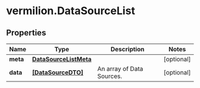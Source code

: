 # vermilion.DataSourceList

## Properties

Name | Type | Description | Notes
------------ | ------------- | ------------- | -------------
**meta** | [**DataSourceListMeta**](DataSourceListMeta.md) |  | [optional] 
**data** | [**[DataSourceDTO]**](DataSourceDTO.md) | An array of Data Sources. | [optional] 



